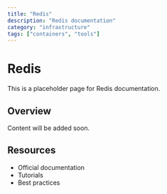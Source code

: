 ```yaml
---
title: "Redis"
description: "Redis documentation"
category: "infrastructure"
tags: ["containers", "tools"]
---
```


# Redis

This is a placeholder page for Redis documentation.

## Overview

Content will be added soon.

## Resources

- Official documentation
- Tutorials
- Best practices
